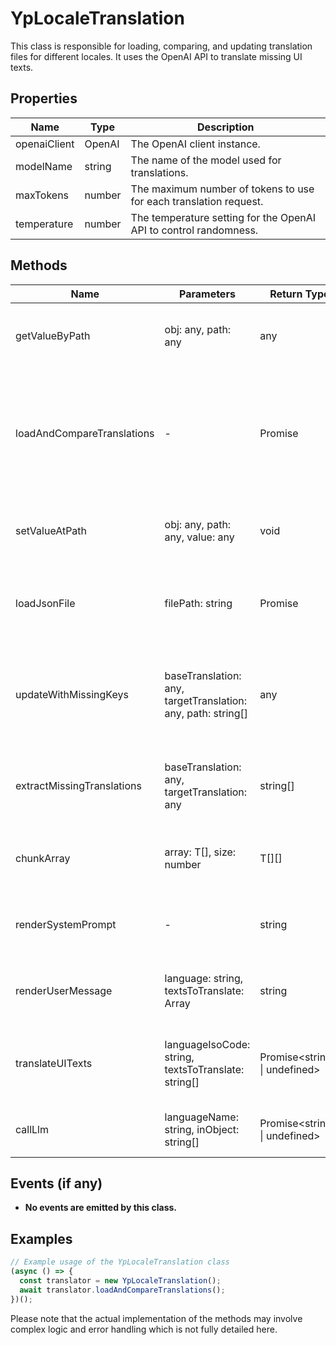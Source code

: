 # YpLocaleTranslation

This class is responsible for loading, comparing, and updating translation files for different locales. It uses the OpenAI API to translate missing UI texts.

## Properties

| Name          | Type   | Description               |
|---------------|--------|---------------------------|
| openaiClient  | OpenAI | The OpenAI client instance. |
| modelName     | string | The name of the model used for translations. |
| maxTokens     | number | The maximum number of tokens to use for each translation request. |
| temperature   | number | The temperature setting for the OpenAI API to control randomness. |

## Methods

| Name                        | Parameters                  | Return Type                 | Description                 |
|-----------------------------|-----------------------------|-----------------------------|-----------------------------|
| getValueByPath              | obj: any, path: any         | any                         | Retrieves a value from an object based on a given path. |
| loadAndCompareTranslations  | -                           | Promise<void>              | Loads the base translation file and compares it with other locale translations to update them. |
| setValueAtPath              | obj: any, path: any, value: any | void                    | Sets a value in an object based on a given path. |
| loadJsonFile                | filePath: string            | Promise<T>                 | Loads a JSON file and returns its content as a typed object. |
| updateWithMissingKeys       | baseTranslation: any, targetTranslation: any, path: string[] | any | Updates the target translation with missing keys from the base translation. |
| extractMissingTranslations  | baseTranslation: any, targetTranslation: any | string[] | Extracts keys that are missing translations in the target translation. |
| chunkArray                  | array: T[], size: number    | T[][]                      | Splits an array into chunks of a specified size. |
| renderSystemPrompt          | -                           | string                     | Generates the system prompt for the OpenAI API. |
| renderUserMessage           | language: string, textsToTranslate: Array<string> | string | Generates the user message for the OpenAI API. |
| translateUITexts            | languageIsoCode: string, textsToTranslate: string[] | Promise<string[] \| undefined> | Translates an array of UI texts to the specified language. |
| callLlm                     | languageName: string, inObject: string[] | Promise<string[] \| undefined> | Calls the OpenAI API to translate texts. |

## Events (if any)

- **No events are emitted by this class.**

## Examples

```typescript
// Example usage of the YpLocaleTranslation class
(async () => {
  const translator = new YpLocaleTranslation();
  await translator.loadAndCompareTranslations();
})();
```

Please note that the actual implementation of the methods may involve complex logic and error handling which is not fully detailed here.